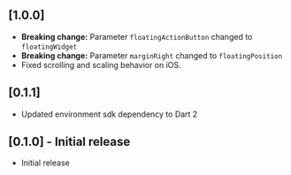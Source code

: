 ## [1.0.0]
* **Breaking change:** Parameter `floatingActionButton` changed to `floatingWidget`
* **Breaking change:** Parameter `marginRight` changed to `floatingPosition`
* Fixed scrolling and scaling behavior on iOS.

## [0.1.1]
* Updated environment sdk dependency to Dart 2

## [0.1.0] - Initial release

* Initial release
